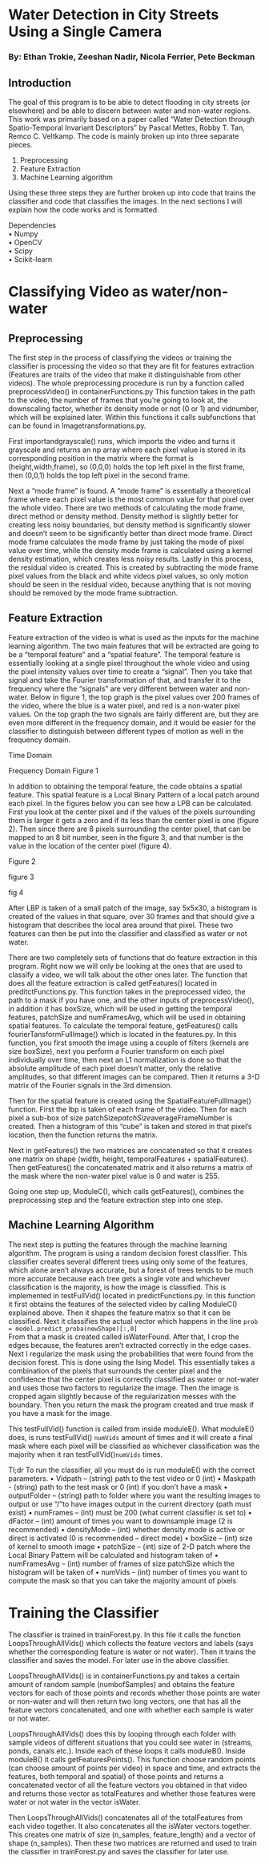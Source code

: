 # Water Detection in City Streets Using a Single Camera
### By: Ethan Trokie, Zeeshan Nadir, Nicola Ferrier, Pete Beckman

## Introduction

The goal of this program is to be able to detect flooding in city streets (or elsewhere) and be able to discern between water and non-water regions. This work was primarily based on a paper called “Water Detection through Spatio-Temporal Invariant Descriptors” by Pascal Mettes, Robby T. Tan, Remco C. Veltkamp. The code is mainly broken up into three separate pieces. 

1.	Preprocessing
2.	Feature Extraction
3.	Machine Learning algorithm

Using these three steps they are further broken up into code that trains the classifier and code that classifies the images. In the next sections I will explain how the code works and is formatted.

Dependencies  
•	Numpy  
•	OpenCV  
•	Scipy  
•	Scikit-learn  

# Classifying Video as water/non-water

## Preprocessing

The first step in the process of classifying the videos or training the classifier is processing the video so that they are fit for features extraction (Features are traits of the video that make it distinguishable from other videos). The whole preprocessing procedure is run by a function called preprocessVideo() in containerFunctions.py This function takes in the path to the video, the number of frames that you’re going to look at, the downscaling factor, whether its density mode or not (0 or 1) and vidnumber, which will be explained later. Within this functions it calls subfunctions that can be found in Imagetransformations.py. 

First importandgrayscale() runs, which imports the video and turns it grayscale and returns an np array where each pixel value is stored in its corresponding position in the matrix where the format is (height,width,frame), so (0,0,0) holds the top left pixel in the first frame, then (0,0,1) holds the top left pixel in the second frame. 

Next a “mode frame” is found. A “mode frame” is essentially a theoretical frame where each pixel value is the most common value for that pixel over the whole video. There are two methods of calculating the mode frame, direct method or density method. Density method is slightly better for creating less noisy boundaries, but density method is significantly slower and doesn’t seem to be significantly better than direct mode frame. Direct mode frame calculates the mode frame by just taking the mode of pixel value over time, while the density mode frame is calculated using a kernel density estimation, which creates less noisy results. 
Lastly in this process, the residual video is created. This is created by subtracting the mode frame pixel values from the black and white videos pixel values, so only motion should be seen in the residual video, because anything that is not moving should be removed by the mode frame subtraction.

## Feature Extraction

Feature extraction of the video is what is used as the inputs for the machine learning algorithm. The two main features that will be extracted are going to be a “temporal feature” and a “spatial feature”. The temporal feature is essentially looking at a single pixel throughout the whole video and using the pixel intensity values over time to create a “signal”. Then you take that signal and take the Fourier transformation of that, and transfer it to the frequency where the “signals” are very different between water and non-water. Below in figure 1, the top graph is the pixel values over 200 frames of the video, where the blue is a water pixel, and red is a non-water pixel values. On the top graph the two signals are fairly different are, but they are even more different in the frequency domain, and it would be easier for the classifier to distinguish between different types of motion as well in the frequency domain. 






Time Domain





Frequency Domain
Figure 1

In addition to obtaining the temporal feature, the code obtains a spatial feature. This spatial feature is a Local Binary Pattern of a local patch around each pixel. In the figures below you can see how a LPB can be calculated. First you look at the center pixel and if the values of the pixels surrounding them is larger it gets a zero and if its less than the center pixel is one (figure 2). Then since there are 8 pixels surrounding the center pixel, that can be mapped to an 8 bit number, seen in the figure 3, and that number is the value in the location of the center pixel (figure 4).

Figure 2

figure 3

fig 4

After LBP is taken of a small patch of the image, say 5x5x30, a histogram is created of the values in that square, over 30 frames and that should give a histogram that describes the local area around that pixel. These two features can then be put into the classifier and classified as water or not water. 

There are two completely sets of functions that do feature extraction in this program. Right now we will only be looking at the ones that are used to classify a video, we will talk about the other ones later. The function that does all the feature extraction is called getFeatures() located in preditctFunctions.py. This function takes in the preprocessed video, the path to a mask if you have one, and the other inputs of preprocessVideo(), in addition it has boxSize, which will be used in getting the temporal features, patchSize and numFramesAvg, which will be used in obtaining spatial features. To calculate the temporal feature, getFeatures() calls fourierTansformFullImage() which is located in the features.py. In this function, you first smooth the image using a couple of filters (kernels are size boxSize), next you perform a Fourier transform on each pixel individually over time, then next an L1 normalization is done so that the absolute amplitude of each pixel doesn’t matter, only the relative amplitudes, so that different images can be compared. Then it returns a 3-D matrix of the Fourier signals in the 3rd dimension.

Then for the spatial feature is created using the SpatialFeatureFullImage() function. First the lbp is taken of each frame of the video. Then for each pixel a sub-box of size patchSize*patchSize*averageFrameNumber is created. Then a histogram of this “cube” is taken and stored in that pixel’s location, then the function returns the matrix.

Next in getFeatures() the two matrices are concatenated so that it creates one matrix on shape (width, height, temporalFeatures + spatialFeatures). Then getFeatures() the concatenated matrix and it also returns a matrix of the mask where the non-water pixel value is 0 and water is 255. 

Going one step up, ModuleC(), which calls getFeatures(), combines the preprocessing step and the feature extraction step into one step.

## Machine Learning Algorithm

The next step is putting the features through the machine learning algorithm. The program is using a random decision forest classifier. This classifier creates several different trees using only some of the features, which alone aren’t always accurate, but a forest of trees tends to be much more accurate because each tree gets a single vote and whichever classification is the majority, is how the image is classified. This is implemented in testFullVid() located in predictFunctions.py. In this function it first obtains the features of the selected video by calling ModuleC() explained above. Then it shapes the feature matrix so that it can be classified. Next it classifies the actual vector which happens in the line `prob = model.predict_proba(newShape)[:,0]`  
From that a mask is created called isWaterFound. After that, I crop the edges because, the features aren’t extracted correctly in the edge cases. Next I regularize the mask using the probabilities that were found from the decision forest. This is done using the Ising Model. This essentially takes a combination of the pixels that surrounds the center pixel and the confidence that the center pixel is correctly classified as water or not-water and uses those two factors to regularize the image. Then the image is cropped again slightly because of the regularization messes with the boundary. Then you return the mask the program created and true mask if you have a mask for the image.

This testFullVid() function is called from inside moduleE(). What moduleE() does, is runs testFullVid() `numVids` amount of times and it will create a final mask where each pixel will be classified as whichever classification was the majority when it ran testFullVid()`numVids` times.


Tl;dr
To run the classifier, all you must do is run moduleE() with the correct parameters.
•	Vidpath – (string) path to the test video or 0 (int)
•	Maskpath - (string) path to the test mask or 0 (int) if you don’t have a mask
•	outputFolder – (string) path to folder where you want the resulting images to output or use “/”to have images output in the current directory (path must exist)
•	numFrames – (int) must be 200 (what current classifier is set to)
•	dFactor – (int) amount of times you want to downsample image (2 is recommended)
•	densityMode – (int) whether density mode is active or direct is activated (0 is recommended – direct mode)
•	boxSize – (int) size of kernel to smooth image
•	patchSize – (int) size of 2-D patch where the Local Binary Pattern will be calculated and histogram taken of
•	numFramesAvg – (int) number of frames of size patchSize which the histogram will be taken of
•	numVids – (int) number of times you want to compute the mask so that you can take the majority amount of pixels



# Training the Classifier

The classifier is trained in trainForest.py. In this file it calls the function LoopsThroughAllVids() which collects the feature vectors and labels (says whether the corresponding feature is water or not water). Then it trains the classifier and saves the model. For later use in the above classifier.

LoopsThroughAllVids() is in containerFunctions.py and takes a certain amount of random sample (numbofSamples) and obtains the feature vectors for each of those points and records whether those points are water or non-water and will then return two long vectors, one that has all the feature vectors concatenated, and one with whether each sample is water or not water.

LoopsThroughAllVids() does this by looping through each folder with sample videos of different situations that you could see water in (streams, ponds, canals etc.). Inside each of these loops it calls moduleB(). Inside moduleB() it calls getFeaturesPoints(). This function choose random points (can choose amount of points per video) in space and time, and extracts the features, both temporal and spatial) of those points and returns a concatenated vector of all the feature vectors you obtained in that video and returns those vector as totalFeatures and whether those features were water or not water in the vector isWater.

Then LoopsThroughAllVids() concatenates all of the totalFeatures from each video together. It also concatenates all the isWater vectors together. This creates one matrix of size (n_samples, feature_length) and a vector of shape (n_samples). Then these two matrices are returned and used to train the classifier in trainForest.py and saves the classifier for later use.
